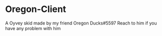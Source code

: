 # Oregon-Client
A Oyvey skid made by my friend Oregon Ducks#5597 
Reach to him if you have any problem with him
